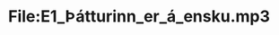 ---
title: File:E1_Þátturinn_er_á_ensku.mp3
recording of: Þátturinn er á ensku.
reading speed: slow
speaker: E
license: CC0
---